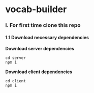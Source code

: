 # vocab-builder

### I. For first time clone this repo
#### 1.1 Download necessary dependencies 
**Download server dependencies**
```
cd server
npm i
```

**Download client dependencies**
```
cd client
npm i
```
